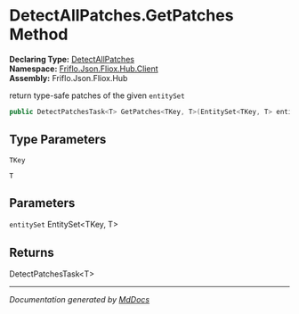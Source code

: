 ﻿<!--  
  <auto-generated>   
    The contents of this file were generated by a tool.  
    Changes to this file may be list if the file is regenerated  
  </auto-generated>   
-->

# DetectAllPatches.GetPatches Method

**Declaring Type:** [DetectAllPatches](../index.md)  
**Namespace:** [Friflo.Json.Fliox.Hub.Client](../../index.md)  
**Assembly:** Friflo.Json.Fliox.Hub

return type\-safe patches of the given `entitySet`

```csharp
public DetectPatchesTask<T> GetPatches<TKey, T>(EntitySet<TKey, T> entitySet);
```

## Type Parameters

`TKey`

`T`

## Parameters

`entitySet`  EntitySet\<TKey, T\>

## Returns

DetectPatchesTask\<T\>

___

*Documentation generated by [MdDocs](https://github.com/ap0llo/mddocs)*
